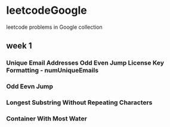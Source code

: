 # leetcodeGoogle
leetcode problems in Google collection

## week 1
### Unique Email Addresses  Odd Even Jump  License Key Formatting - numUniqueEmails
### Odd Eevn Jump
### Longest Substring Without Repeating Characters
### Container With Most Water